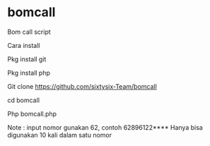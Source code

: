 # bomcall

Bom call script

Cara install

Pkg install git

Pkg install php

Git clone https://github.com/sixtysix-Team/bomcall

cd bomcall

Php bomcall.php


Note : input nomor gunakan 62, contoh 62896122****
Hanya bisa digunakan 10 kali dalam satu nomor
